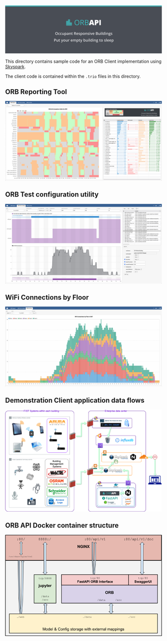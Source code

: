 ![Occupant Responsive Buildings](../Documentation/assets/orb_title.png)

This directory contains sample code for an ORB Client implementation using [Skyspark](https://skyfoundry.com/product).

The client code is contained within the `.trio` files in this directory.

## ORB Reporting Tool
![](../Documentation/assets/ORB_Report.png)

## ORB Test configuration utility
![](../Documentation/assets/ORB_Test_config.png)

## WiFi Connections by Floor
![](../Documentation/assets/WiFi_by_Floor.png)

## Demonstration Client application data flows
![](../Documentation/assets/orb_demo_arch.png)

## ORB API Docker container structure
![](../Documentation/assets/orb_containers.png)
